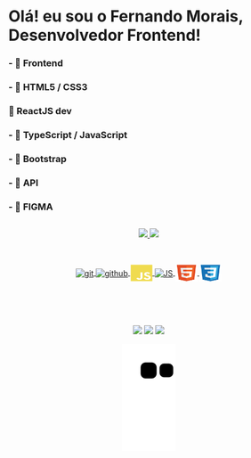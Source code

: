 # Olá! eu sou o Fernando Morais, Desenvolvedor Frontend!

### - 🔭 Frontend
### - 🌱 HTML5 / CSS3 
###   🤔 ReactJS dev 
### - 👯 TypeScript / JavaScript  
### - 💬 Bootstrap
### - 🎒 API
### - 👝 FIGMA

##

<div align="center">
  <a href="https://github.com/fernandomoraisdev">
  <img height="170em" src="https://github-readme-stats.vercel.app/api?username=fernandomoraisdev&show_icons=true&include_all_commits=true&count_private=true&theme=midnight-purple&title_color=10ff10&bg_color=102510&icon_color=10ff10&locale=pt-br&border_radius=15"/>
  <img height="170em" src="https://github-readme-stats.vercel.app/api/top-langs/?username=fernandomoraisdev&layout=compact&langs_count=7&theme=midnight-purple&title_color=10ff10&bg_color=102510&icon_color=10ff10&locale=pt-br&border_radius=15"/>
</div>
  
##
  
 <div style="display: inline_block" align="center"><br>
   <img align="center" alt="git" height="30" width="40" src="https://cdn.jsdelivr.net/gh/devicons/devicon/icons/git/git-original.svg" />
    <img align="center" alt="github" height="30" width="40" src="https://cdn.jsdelivr.net/gh/devicons/devicon/icons/github/github-original.svg" />
    <img align="center" alt="React" height="30" width="40" src="https://raw.githubusercontent.com/devicons/devicon/master/icons/javascript/javascript-plain.svg">
    <img align="center" alt="JS" height="30" width="40" src="https://cdn.jsdelivr.net/gh/devicons/devicon/icons/react/react-original.svg" />
    <img align="center" alt="HTML" height="30" width="40" src="https://raw.githubusercontent.com/devicons/devicon/master/icons/html5/html5-original.svg">
    <img align="center" alt="CSS" height="30" width="40" src="https://raw.githubusercontent.com/devicons/devicon/master/icons/css3/css3-original.svg">  
</div>
  
<br><br>
  
  <div style="display: inline_block" align="center"> <br>
  <a href="https://instagram.com/fernandomorais25" target="_blank"><img src="https://img.shields.io/badge/-Instagram-%23E4405F?style=for-the-badge&logo=instagram&logoColor=white" target="_blank"></a>
  <a href = "fernandomorais.ads@gmail.com"><img src="https://img.shields.io/badge/-Gmail-%23333?style=for-the-badge&logo=gmail&logoColor=white" target="_blank"></a>
  <a href="https://www.linkedin.com/in/fernando-morais-ads" target="_blank"><img src="https://img.shields.io/badge/-LinkedIn-%230077B5?style=for-the-badge&logo=linkedin&logoColor=white" target="_blank"></a> 
 
  ![Snake animation](https://github.com/fernandomoraisdev/fernandomoraisdev/blob/output/github-contribution-grid-snake.svg)
 
</div>
